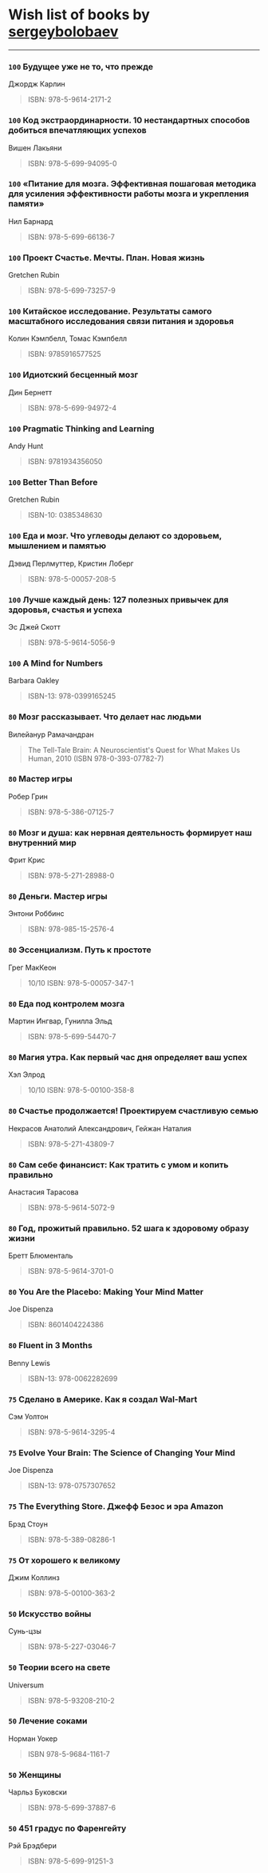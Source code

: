 # Wish list of books by [sergeybolobaev](www.facebook.com/sergeybolobaev)
---

### `100` Будущее уже не то, что прежде
Джордж Карлин
> ISBN: 978-5-9614-2171-2

### `100` Код экстраординарности. 10 нестандартных способов добиться впечатляющих успехов
Вишен Лакьяни
> ISBN: 978-5-699-94095-0

### `100` «Питание для мозга. Эффективная пошаговая методика для усиления эффективности работы мозга и укрепления памяти»
Нил Барнард
> ISBN: 978-5-699-66136-7

### `100` Проект Счастье. Мечты. План. Новая жизнь
Gretchen Rubin
> ISBN: 978-5-699-73257-9

### `100` Китайское исследование. Результаты самого масштабного исследования связи питания и здоровья
Колин Кэмпбелл, Томас Кэмпбелл
> ISBN: 9785916577525

### `100` Идиотский бесценный мозг
Дин Бернетт
> ISBN: 978-5-699-94972-4

### `100` Pragmatic Thinking and Learning
Andy Hunt
> ISBN: 9781934356050

### `100` Better Than Before
Gretchen Rubin
> ISBN-10: 0385348630

### `100` Еда и мозг. Что углеводы делают со здоровьем, мышлением и памятью
Дэвид Перлмуттер, Кристин Лоберг
> ISBN: 978-5-00057-208-5

### `100` Лучше каждый день: 127 полезных привычек для здоровья, счастья и успеха
Эс Джей Скотт
> ISBN: 978-5-9614-5056-9

### `100` A Mind for Numbers
Barbara Oakley
> ISBN-13: 978-0399165245

### `80` Мозг рассказывает. Что делает нас людьми
Вилейанур Рамачандран
> The Tell-Tale Brain: A Neuroscientist's Quest for What Makes Us Human, 2010 (ISBN 978-0-393-07782-7)

### `80` Мастер игры
Робер Грин
> ISBN: 978-5-386-07125-7

### `80` Мозг и душа: как нервная деятельность формирует наш внутренний мир
Фрит Крис
> ISBN: 978-5-271-28988-0

### `80` Деньги. Мастер игры
Энтони Роббинс
> ISBN: 978-985-15-2576-4

### `80` Эссенциализм. Путь к простоте
Грег МакКеон
> 10/10
> ISBN: 978-5-00057-347-1

### `80` Еда под контролем мозга
Мартин Ингвар, Гунилла Эльд
> ISBN: 978-5-699-54470-7

### `80` Магия утра. Как первый час дня определяет ваш успех
Хэл Элрод
> 10/10
> ISBN: 978-5-00100-358-8

### `80` Счастье продолжается! Проектируем счастливую семью
Некрасов Анатолий Александрович, Гейжан Наталия
> ISBN: 978-5-271-43809-7

### `80` Сам себе финансист: Как тратить с умом и копить правильно
Анастасия Тарасова
> ISBN: 978-5-9614-5072-9

### `80` Год, прожитый правильно. 52 шага к здоровому образу жизни
Бретт Блюменталь
> ISBN: 978-5-9614-3701-0

### `80` You Are the Placebo: Making Your Mind Matter
Joe Dispenza
> ISBN: 8601404224386

### `80` Fluent in 3 Months
Benny Lewis
> ISBN-13: 978-0062282699

### `75` Сделано в Америке. Как я создал Wal-Mart
Сэм Уолтон
> ISBN: 978-5-9614-3295-4

### `75` Evolve Your Brain: The Science of Changing Your Mind
Joe Dispenza
> ISBN-13: 978-0757307652

### `75` The Everything Store. Джефф Безос и эра Amazon
Брэд Стоун
> ISBN: 978-5-389-08286-1

### `75` От хорошего к великому
Джим Коллинз
> ISBN: 978-5-00100-363-2

### `50` Искусство войны
Сунь-цзы
> ISBN: 978-5-227-03046-7

### `50` Теории всего на свете
Universum
> ISBN: 978-5-93208-210-2

### `50` Лечение соками
Норман Уокер
> ISBN 978-5-9684-1161-7

### `50` Женщины
Чарльз Буковски
> ISBN: 978-5-699-37887-6

### `50` 451 градус по Фаренгейту
Рэй Брэдбери
> ISBN: 978-5-699-91251-3

